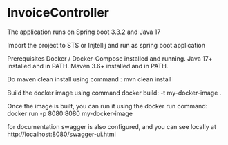 # InvoiceController
The application runs on Spring boot 3.3.2 and Java 17

Import the project to STS or Injtellij and run as spring boot application 

Prerequisites
Docker / Docker-Compose installed and running.
Java 17+ installed and in PATH.
Maven 3.6+ installed and in PATH.

Do maven clean install using command :
mvn clean install

Build the docker image using command docker build:
-t my-docker-image .

Once the image is built, you can run it using the docker run command:
docker run -p 8080:8080 my-docker-image

for documentation swagger is also configured, and you can see locally at 
http://localhost:8080/swagger-ui.html
